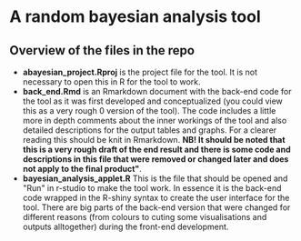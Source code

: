 # A random bayesian analysis tool

## Overview of the files in the repo

- **abayesian_project.Rproj** is the project file for the tool. It is not necessary to open this in R for the tool to work.
- **back_end.Rmd** is an Rmarkdown document with the back-end code for the tool as it was first developed and conceptualized (you could view this as a very rough 0 version of the tool). The code includes a little more in depth comments about the inner workings of the tool and also detailed descriptions for the output tables and graphs. For a clearer reading this should be knit in Rmarkdown. **NB! It should be noted that this is a very rough draft of the end result and there is some code and descriptions in this file that were removed or changed later and does not apply to the final product"**. 
- **bayesian_analysis_applet.R** This is the file that should be opened and "Run" in r-studio to make the tool work. In essence it is the back-end code wrapped in the R-shiny syntax to create the user interface for the tool. There are big parts of the back-end version that were changed for different reasons (from colours to cuting some visualisations and outputs alltogether) during the front-end development.
